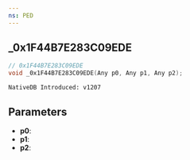 ```yaml
---
ns: PED
---
```

## _0x1F44B7E283C09EDE

```c
// 0x1F44B7E283C09EDE
void _0x1F44B7E283C09EDE(Any p0, Any p1, Any p2);
```

```
NativeDB Introduced: v1207
```

## Parameters
* **p0**:
* **p1**:
* **p2**:
